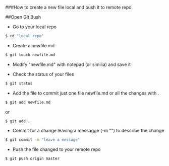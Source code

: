 ###How to create a new file local and push it to remote repo

##Open Git Bush

 * Go to your local repo

```sh
$ cd "local_repo"
```
 * Create a newfile.md

```sh
$ git touch newfile.md
```
 * Modify "newfile.md" with notepad (or similia) and save it

 * Check the status of your files

```sh
$ git status
```
 * Add the file to commit just one file newfile.md or all the changes with .

```sh
$ git add newfile.md
```
or

```sh
$ git add .
```
 * Commit for a change leaving a messagge (-m "") to describe the change

```sh
$ git commit -m "leave a message"
```
 * Push the file changed to your remote repo

```sh
$ git push origin master
```

